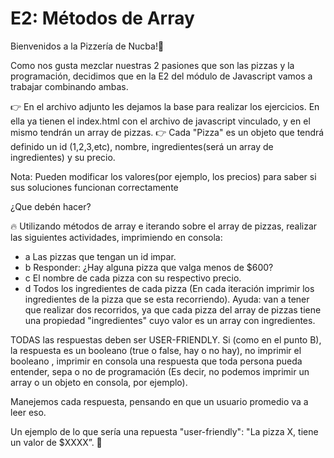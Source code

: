 # E2: Métodos de Array

Bienvenidos a la Pizzería de Nucba!🍕

Como nos gusta mezclar nuestras 2 pasiones que son las pizzas y la programación, decidimos que en la E2 del módulo de Javascript vamos a trabajar combinando ambas.

👉 En el archivo adjunto les dejamos la base para realizar los ejercicios. En ella ya tienen el index.html con el archivo de javascript vinculado, y en el mismo tendrán un array de pizzas.
👉 Cada "Pizza" es un objeto que tendrá definido un id (1,2,3,etc), nombre, ingredientes(será un array de ingredientes) y su precio.

Nota: Pueden modificar los valores(por ejemplo, los precios) para saber si sus soluciones funcionan correctamente

¿Que debén hacer?

🔥 Utilizando métodos de array e iterando sobre el array de pizzas, realizar las siguientes actividades, imprimiendo en consola:

- a Las pizzas que tengan un id impar.
- b Responder: ¿Hay alguna pizza que valga menos de $600?
- c El nombre de cada pizza con su respectivo precio.
- d Todos los ingredientes de cada pizza (En cada iteración imprimir los ingredientes de la pizza que se esta recorriendo). Ayuda: van a tener que realizar dos recorridos, ya que cada pizza del array de pizzas tiene una propiedad "ingredientes" cuyo valor es un array con ingredientes.

TODAS las respuestas deben ser USER-FRIENDLY.
Si (como en el punto B), la respuesta es un booleano (true o false, hay o no hay), no imprimir el booleano , imprimir en consola una respuesta que toda persona pueda entender, sepa o no de programación (Es decir, no podemos imprimir un array o un objeto en consola, por ejemplo).

Manejemos cada respuesta, pensando en que un usuario promedio va a leer eso.

Un ejemplo de lo que sería una repuesta "user-friendly": "La pizza X, tiene un valor de $XXXX”. 💸
